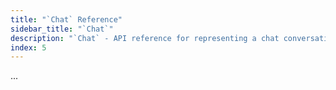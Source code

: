 ```yaml
---
title: "`Chat` Reference"
sidebar_title: "`Chat`"
description: "`Chat` - API reference for representing a chat conversation with an LLM"
index: 5
---
```


...
